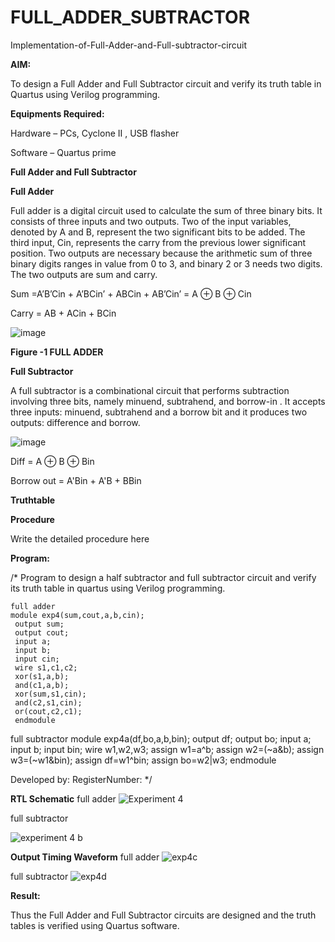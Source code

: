 # FULL_ADDER_SUBTRACTOR

Implementation-of-Full-Adder-and-Full-subtractor-circuit

**AIM:**

To design a Full Adder and Full Subtractor circuit and verify its truth table in Quartus using Verilog programming.

**Equipments Required:**

Hardware – PCs, Cyclone II , USB flasher

Software – Quartus prime

**Full Adder and Full Subtractor**

**Full Adder**

Full adder is a digital circuit used to calculate the sum of three binary bits. It consists of three inputs and two outputs. Two of the input variables, denoted by A and B, represent the two significant bits to be added. The third input, Cin, represents the carry from the previous lower significant position. Two outputs are necessary because the arithmetic sum of three binary digits ranges in value from 0 to 3, and binary 2 or 3 needs two digits. The two outputs are sum and carry.

Sum =A’B’Cin + A’BCin’ + ABCin + AB’Cin’ = A ⊕ B ⊕ Cin 

Carry = AB + ACin + BCin

![image](https://github.com/naavaneetha/FULL_ADDER_SUBTRACTOR/assets/154305477/0f30ba51-5ffb-4198-845f-18e054f675e7)

**Figure -1 FULL ADDER**

**Full Subtractor**

A full subtractor is a combinational circuit that performs subtraction involving three bits, namely minuend, subtrahend, and borrow-in . It accepts three inputs: minuend, subtrahend and a borrow bit and it produces two outputs: difference and borrow.

![image](https://github.com/naavaneetha/FULL_ADDER_SUBTRACTOR/assets/154305477/02b24f51-ab51-4304-9ad6-7b81ffc1ead5)

Diff = A ⊕ B ⊕ Bin 

Borrow out = A'Bin + A'B + BBin

**Truthtable**

**Procedure**

Write the detailed procedure here

**Program:**

/* Program to design a half subtractor and full subtractor circuit and verify its truth table in quartus using Verilog programming.
```
full adder
module exp4(sum,cout,a,b,cin);
 output sum;
 output cout;
 input a;
 input b;
 input cin;
 wire s1,c1,c2;
 xor(s1,a,b);
 and(c1,a,b);
 xor(sum,s1,cin);
 and(c2,s1,cin);
 or(cout,c2,c1);
 endmodule

```
full subtractor
module exp4a(df,bo,a,b,bin);
 output df;
 output bo;
 input a;
 input b;
 input bin;
 wire w1,w2,w3;
 assign w1=a^b;
 assign w2=(~a&b);
 assign w3=(~w1&bin);
 assign df=w1^bin;
 assign bo=w2|w3;
 endmodule

Developed by: RegisterNumber:
*/

**RTL Schematic**
full adder
![Experiment 4](https://github.com/user-attachments/assets/9d0c22b4-9782-4985-947d-ce8ea9237362)

full subtractor

![experiment 4 b](https://github.com/user-attachments/assets/2188cc3c-fa6c-4eb6-81dd-b731942fcac5)

**Output Timing Waveform**
full adder
![exp4c](https://github.com/user-attachments/assets/685c2ec2-cd3a-4f7d-b49f-89c85eab0c34)

full subtractor
![exp4d](https://github.com/user-attachments/assets/e1deae79-ff10-4551-adb8-b692c2d89480)



**Result:**

Thus the Full Adder and Full Subtractor circuits are designed and the truth tables is verified using Quartus software.



